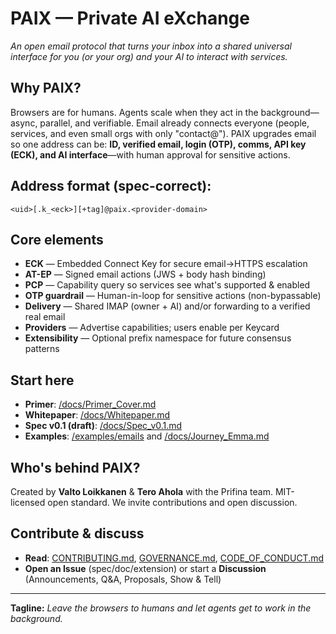 # PAIX — Private AI eXchange

*An open email protocol that turns your inbox into a shared universal interface for you (or your org) and your AI to interact with services.*

## Why PAIX?

Browsers are for humans. Agents scale when they act in the background—async, parallel, and verifiable. Email already connects everyone (people, services, and even small orgs with only "contact@"). PAIX upgrades email so one address can be: **ID, verified email, login (OTP), comms, API key (ECK), and AI interface**—with human approval for sensitive actions.

## Address format (spec-correct):

```
<uid>[.k_<eck>][+tag]@paix.<provider-domain>
```

## Core elements

- **ECK** — Embedded Connect Key for secure email→HTTPS escalation
- **AT-EP** — Signed email actions (JWS + body hash binding)
- **PCP** — Capability query so services see what's supported & enabled
- **OTP guardrail** — Human-in-loop for sensitive actions (non-bypassable)
- **Delivery** — Shared IMAP (owner + AI) and/or forwarding to a verified real email
- **Providers** — Advertise capabilities; users enable per Keycard
- **Extensibility** — Optional prefix namespace for future consensus patterns

## Start here

- **Primer**: [/docs/Primer_Cover.md](docs/Primer_Cover.md)  
- **Whitepaper**: [/docs/Whitepaper.md](docs/Whitepaper.md)  
- **Spec v0.1 (draft)**: [/docs/Spec_v0.1.md](docs/Spec_v0.1.md)  
- **Examples**: [/examples/emails](examples/emails) and [/docs/Journey_Emma.md](docs/Journey_Emma.md)

## Who's behind PAIX?

Created by **Valto Loikkanen** & **Tero Ahola** with the Prifina team. MIT-licensed open standard. We invite contributions and open discussion.

## Contribute & discuss

- **Read**: [CONTRIBUTING.md](CONTRIBUTING.md), [GOVERNANCE.md](GOVERNANCE.md), [CODE_OF_CONDUCT.md](CODE_OF_CONDUCT.md)  
- **Open an Issue** (spec/doc/extension) or start a **Discussion** (Announcements, Q&A, Proposals, Show & Tell)

---

**Tagline:** *Leave the browsers to humans and let agents get to work in the background.*